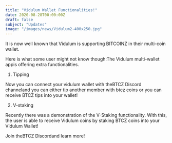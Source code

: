 ```yaml
---
title: "Vidulum Wallet Functionalities!"
date: 2020-08-28T00:00:00Z
draft: false
subject: "Updates"
image: "/images/news/Vidulum2-400x250.jpg"
---
```


It is now well known that Vidulum is supporting BITCOINZ in their multi-coin wallet.

Here is what some user might not know though:The Vidulum multi-wallet appis offering extra functionalities.

1) Tipping

Now you can connect your vidulum wallet with theBTCZ Discord channeland you can either tip another member with btcz coins or you can receive BTCZ tips into your wallet!

2) V-staking

Recently there was a demonstration of the V-Staking functionality. With this, the user is able to receive Vidulum coins by staking BTCZ coins into your Vidulum Wallet!

Join theBTCZ Discordand learn more!
